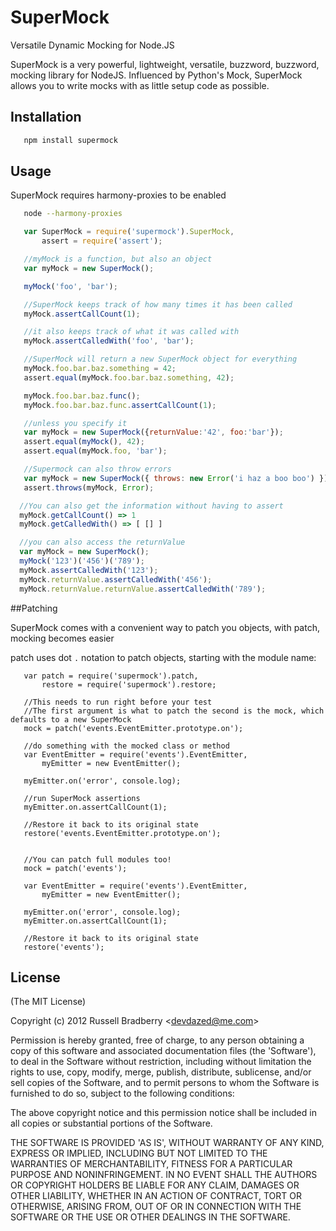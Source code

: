 
# SuperMock

  Versatile Dynamic Mocking for Node.JS

  SuperMock is a very powerful, lightweight, versatile, buzzword, buzzword, mocking library for
  NodeJS.  Influenced by Python's Mock, SuperMock allows you to write mocks with as little setup
  code as possible.

## Installation

```bash
   npm install supermock
```

## Usage

  SuperMock requires harmony-proxies to be enabled

```bash
   node --harmony-proxies
```

```javascript
   var SuperMock = require('supermock').SuperMock,
       assert = require('assert');

   //myMock is a function, but also an object
   var myMock = new SuperMock();

   myMock('foo', 'bar');

   //SuperMock keeps track of how many times it has been called
   myMock.assertCallCount(1);

   //it also keeps track of what it was called with
   myMock.assertCalledWith('foo', 'bar');

   //SuperMock will return a new SuperMock object for everything
   myMock.foo.bar.baz.something = 42;
   assert.equal(myMock.foo.bar.baz.something, 42);

   myMock.foo.bar.baz.func();
   myMock.foo.bar.baz.func.assertCallCount(1);

   //unless you specify it
   var myMock = new SuperMock({returnValue:'42', foo:'bar'});
   assert.equal(myMock(), 42);
   assert.equal(myMock.foo, 'bar');

   //Supermock can also throw errors
   var myMock = new SuperMock({ throws: new Error('i haz a boo boo') });
   assert.throws(myMock, Error);

  //You can also get the information without having to assert
  myMock.getCallCount() => 1
  myMock.getCalledWith() => [ [] ]

  //you can also access the returnValue
  var myMock = new SuperMock();
  myMock('123')('456')('789');
  myMock.assertCalledWith('123');
  myMock.returnValue.assertCalledWith('456');
  myMock.returnValue.returnValue.assertCalledWith('789');
```

##Patching

SuperMock comes with a convenient way to patch you objects, with patch, mocking becomes easier

patch uses dot `.` notation to patch objects, starting with the module name:

```
   var patch = require('supermock').patch,
       restore = require('supermock').restore;

   //This needs to run right before your test
   //The first argument is what to patch the second is the mock, which defaults to a new SuperMock
   mock = patch('events.EventEmitter.prototype.on');

   //do something with the mocked class or method
   var EventEmitter = require('events').EventEmitter,
       myEmitter = new EventEmitter();

   myEmitter.on('error', console.log);

   //run SuperMock assertions
   myEmitter.on.assertCallCount(1);

   //Restore it back to its original state
   restore('events.EventEmitter.prototype.on');


   //You can patch full modules too!
   mock = patch('events');

   var EventEmitter = require('events').EventEmitter,
       myEmitter = new EventEmitter();

   myEmitter.on('error', console.log);
   myEmitter.on.assertCallCount(1);

   //Restore it back to its original state
   restore('events');
```

## License 

(The MIT License)

Copyright (c) 2012 Russell Bradberry &lt;devdazed@me.com&gt;

Permission is hereby granted, free of charge, to any person obtaining
a copy of this software and associated documentation files (the
'Software'), to deal in the Software without restriction, including
without limitation the rights to use, copy, modify, merge, publish,
distribute, sublicense, and/or sell copies of the Software, and to
permit persons to whom the Software is furnished to do so, subject to
the following conditions:

The above copyright notice and this permission notice shall be
included in all copies or substantial portions of the Software.

THE SOFTWARE IS PROVIDED 'AS IS', WITHOUT WARRANTY OF ANY KIND,
EXPRESS OR IMPLIED, INCLUDING BUT NOT LIMITED TO THE WARRANTIES OF
MERCHANTABILITY, FITNESS FOR A PARTICULAR PURPOSE AND NONINFRINGEMENT.
IN NO EVENT SHALL THE AUTHORS OR COPYRIGHT HOLDERS BE LIABLE FOR ANY
CLAIM, DAMAGES OR OTHER LIABILITY, WHETHER IN AN ACTION OF CONTRACT,
TORT OR OTHERWISE, ARISING FROM, OUT OF OR IN CONNECTION WITH THE
SOFTWARE OR THE USE OR OTHER DEALINGS IN THE SOFTWARE.